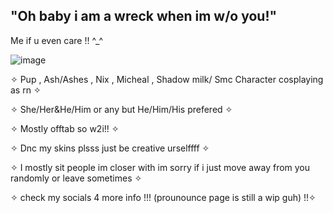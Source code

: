 ## "Oh baby i am a wreck when im w/o you!"


Me if u even care !! ^_^


![image](https://github.com/user-attachments/assets/997ac37c-bc8c-4c7b-b35f-c82c9c19e515)








✧ Pup , Ash/Ashes , Nix , Micheal , Shadow milk/ Smc Character cosplaying as rn ✧   

✧ She/Her&He/Him or any but He/Him/His prefered ✧

✧ Mostly offtab so w2i!! ✧

✧ Dnc my skins plsss just be creative urselffff ✧

✧ I mostly sit people im closer with im sorry if i just move away from you randomly or leave sometimes ✧ 

✧ check my socials 4 more info !!! (prounounce page is still a wip guh) !!✧








































